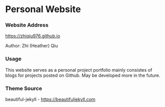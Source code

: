 # Personal Website

### Website Address
https://zhiqiu976.github.io

Author: Zhi (Heather) Qiu

### Usage
This website serves as a personal project portfolio mainly consistes of blogs for projects posted on Github. May be developed more in the future.

### Theme Source
beautiful-jekyll - https://beautifuljekyll.com
